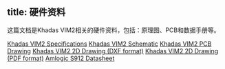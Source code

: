title: 硬件资料
---

这篇文档是Khadas VIM2相关的硬件资料，包括：原理图、PCB和数据手册等。

[Khadas VIM2 Specifications](https://www.mediafire.com/file/5jyw8hrq31fuo2r/VIM2_Specs.pdf)
[Khadas VIM2 Schematic](http://www.mediafire.com/file/yekw28qg918jncx/VIM2_V12_Sch.pdf)
[Khadas VIM2 PCB Drawing](https://www.mediafire.com/file/klvdv6o1qk8ud61/VIM2_V12_Silk.pdf)
[Khadas VIM2 2D Drawing (DXF format)](http://www.mediafire.com/file/5cchupqtdu9aaiz/VIM2_V12_DXF.7z)
[Khadas VIM2 2D Drawing (PDF format)](https://www.mediafire.com/file/etzocr2a2d4g8v1/VIM2_V12_DXF.pdf)
[Amlogic S912 Datasheet](http://www.mediafire.com/file/aib1ibnoxsc4j1x/S912_Datasheet_V0.220170314publicversion-Wesion.pdf)
